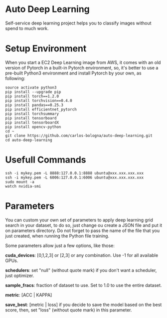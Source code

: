 # Auto Deep Learning

Self-service deep learning project helps you to classify images without spend to much work.


# Setup Environment

When you start a EC2 Deep Learning image from AWS, it comes with an old version of Pytorch in a built-in Pytorch environment, so, it's better to use a pre-built Python3 environment and install Pytorch by your own, as following:

```
source activate python3
pip install --upgrade pip
pip install torch==1.2.0
pip install torchvision==0.4.0
pip install pandas==0.25.3
pip install efficientnet_pytorch
pip install torchsummary
pip install tensorboard
pip install tensorboardX
pip install opencv-python
cd ~
git clone https://github.com/carlos-bologna/auto-deep-learning.git
cd auto-deep-learning

```

# Usefull Commands

```
ssh -i mykey.pem -L 8888:127.0.0.1:8888 ubuntu@xxx.xxx.xxx.xxx
ssh -i mykey.pem -L 6006:127.0.0.1:6006 ubuntu@xxx.xxx.xxx.xxx
sudo mount -a
watch nvidia-smi

```

# Parameters

You can custom your own set of parameters to apply deep learning grid search in your dataset, to do so, just change ou create a JSON file and put it on parameters directory.
Do not forget to pass the name of the file that you just created, when running the Python file training.

Some parameters allow just a few options, like those:

**cuda_devices**: [0,1,2,3] or [2,3] or any combination. Use -1 for all available GPUs.

**schedulers**: set "null" (without quote mark) if you don't want a scheduler, just optimizer.

**sample_fracs**: fraction of dataset to use. Set to 1.0 to use the entire dataset.

**metric**: [ACC | KAPPA]

**save_best**: [metric | loss] if you decide to save the model based on the best score, then, set "loss" (without quote mark) in this parameter.


